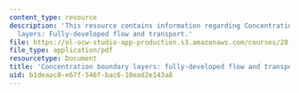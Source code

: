 ```yaml
---
content_type: resource
description: 'This resource contains information regarding Concentration boundary
  layers: Fully-developed flow and transport.'
file: https://ol-ocw-studio-app-production.s3.amazonaws.com/courses/20-430j-fields-forces-and-flows-in-biological-systems-fall-2015/b1deaac0e67f546fbac610ead2e143a8_MIT20_430JF15_Lecture20.pdf
file_type: application/pdf
resourcetype: Document
title: 'Concentration boundary layers: fully-developed flow and transport'
uid: b1deaac0-e67f-546f-bac6-10ead2e143a8
---
```

